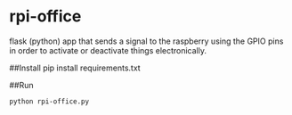 # rpi-office

flask (python) app that sends a signal to the raspberry using the GPIO pins in order to activate or deactivate things electronically.

##Install
    pip install requirements.txt
    
##Run

    python rpi-office.py
